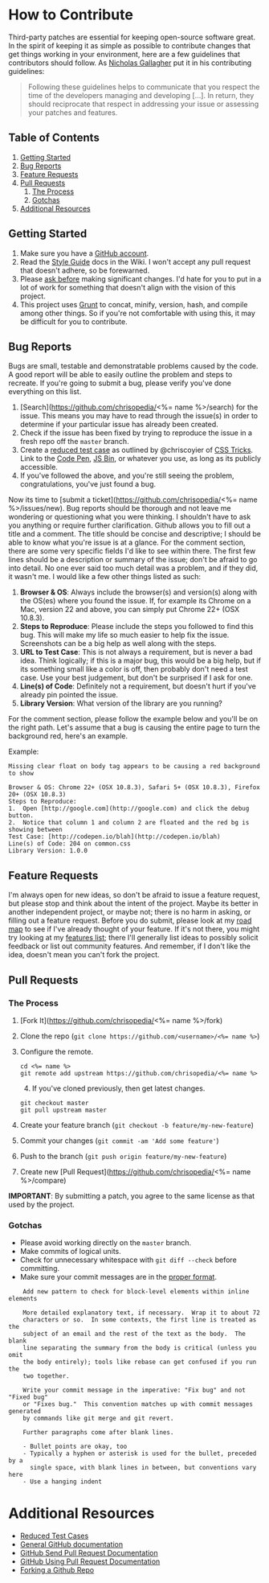 # How to Contribute

Third-party patches are essential for keeping open-source software great.
In the spirit of keeping it as simple as possible to contribute changes that
get things working in your environment, here are a few guidelines that
contributors should follow.  As [Nicholas Gallagher](http://github.com/necolas/normalize.css/blob/master/CONTRIBUTING.md) put it in his contributing
guidelines:

> Following these guidelines helps to communicate that you respect the time
> of the developers managing and developing […]. In return, they should
> reciprocate that respect in addressing your issue or assessing your patches
> and features.

## Table of Contents

1. [Getting Started](#getting-started)
2. [Bug Reports](#bug-reports)
3. [Feature Requests](#feature-requests)
4. [Pull Requests](#pull-requests)
    1. [The Process](#the-process)
    2. [Gotchas](#gotchas)
5. [Additional Resources](#additional-resources)

## Getting Started

1. Make sure you have a [GitHub account](https://github.com/signup/free).
2. Read the [Style Guide](https://github.com/chrisopedia/styleguide) docs in the Wiki.  I won't accept any pull request that doesn't adhere, so be forewarned.
3. Please [ask before](https://twitter.com/chrisohpedia) making significant changes.  I'd hate for you to put in a lot of work for something that doesn't align with the vision of this project.
4. This project uses [Grunt](http://gruntjs.com/) to concat, minify, version, hash, and compile among other things.  So if you're not comfortable with using this, it may be difficult for you to contribute.

## Bug Reports

Bugs are small, testable and demonstratable problems caused by the code.  A good report will be able to easily outline the problem and steps to recreate.  If you're going to submit a bug, please verify you've done everything on this list.

1. [Search](https://github.com/chrisopedia/<%= name %>/search) for the issue.  This means you may have to read through the issue(s) in order to determine if your particular issue has already been created.
2. Check if the issue has been fixed by trying to reproduce the issue in a fresh repo off the `master` branch.
3. Create a [reduced test case](http://css-tricks.com/reduced-test-cases/) as outlined by @chriscoyier of [CSS Tricks](http://css-tricks.com/).  Link to the [Code Pen](http://codepen.io), [JS Bin](http://jsbin.com), or whatever you use, as long as its publicly accessible.
4. If you've followed the above, and you're still seeing the problem, congratulations, you've just found a bug.

Now its time to [submit a ticket](https://github.com/chrisopedia/<%= name %>/issues/new).  Bug reports should be thorough and not leave me wondering or questioning what you were thinking.  I shouldn't have to ask you anything or require further clarification.  Github allows you to fill out a title and a comment.  The title should be concise and descriptive; I should be able to know what you're issue is at a glance.  For the comment section, there are some very specific fields I'd like to see within there.  The first few lines should be a description or summary of the issue; don't be afraid to go into detail.  No one ever said too much detail was a problem, and if they did, it wasn't me.  I would like a few other things listed as such:

1. **Browser & OS**: Always include the browser(s) and version(s) along with the OS(es) where you found the issue.  If, for example its Chrome on a Mac, version 22 and above, you can simply put Chrome 22+ (OSX 10.8.3).
2. **Steps to Reproduce**: Please include the steps you followed to find this bug.  This will make my life so much easier to help fix the issue.  Screenshots can be a big help as well along with the steps.
3. **URL to Test Case**: This is not always a requirement, but is never a bad idea.  Think logically; if this is a major bug, this would be a big help, but if its something small like a color is off, then probably don't need a test case.  Use your best judgement, but don't be surprised if I ask for one.
4. **Line(s) of Code**: Definitely not a requirement, but doesn't hurt if you've already pin pointed the issue.
5. **Library Version**: What version of the library are you running?

For the comment section, please follow the example below and you'll be on the right path.  Let's assume that a bug is causing the entire page to turn the background red, here's an example.

Example:

```
Missing clear float on body tag appears to be causing a red background to show

Browser & OS: Chrome 22+ (OSX 10.8.3), Safari 5+ (OSX 10.8.3), Firefox 20+ (OSX 10.8.3)
Steps to Reproduce:
1.  Open [http://google.com](http://google.com) and click the debug button.
2.  Notice that column 1 and column 2 are floated and the red bg is showing between
Test Case: [http://codepen.io/blah](http://codepen.io/blah)
Line(s) of Code: 204 on common.css
Library Version: 1.0.0
```

## Feature Requests

I'm always open for new ideas, so don't be afraid to issue a feature request, but please stop and think about the intent of the project.  Maybe its better in another independent project, or maybe not; there is no harm in asking, or filling out a feature request.  Before you do submit, please look at my [road map](/roadmap.md) to see if I've already thought of your feature.  If it's not there, you might try looking at my [features list](/features.md); there I'll generally list ideas to possibly solicit feedback or list out community features.  And remember, if I don't like the idea, doesn't mean you can't fork the project.

## Pull Requests

### The Process

1. [Fork It](https://github.com/chrisopedia/<%= name %>/fork)
2. Clone the repo (`git clone https://github.com/<username>/<%= name %>`)
3. Configure the remote.

    ```
    cd <%= name %>
    git remote add upstream https://github.com/chrisopedia/<%= name %>
    ```

    4. If you've cloned previously, then get latest changes.

    ```
    git checkout master
    git pull upstream master
    ```

5. Create your feature branch (`git checkout -b feature/my-new-feature`)
3. Commit your changes (`git commit -am 'Add some feature'`)
4. Push to the branch (`git push origin feature/my-new-feature`)
5. Create new [Pull Request](https://github.com/chrisopedia/<%= name %>/compare)

**IMPORTANT**: By submitting a patch, you agree to the same license as that used by the project.

### Gotchas

- Please avoid working directly on the `master` branch.
- Make commits of logical units.
- Check for unnecessary whitespace with `git diff --check` before committing.
- Make sure your commit messages are in the [proper format](http://tbaggery.com/2008/04/19/a-note-about-git-commit-messages.html).

````
    Add new pattern to check for block-level elements within inline elements

    More detailed explanatory text, if necessary.  Wrap it to about 72
    characters or so.  In some contexts, the first line is treated as the
    subject of an email and the rest of the text as the body.  The blank
    line separating the summary from the body is critical (unless you omit
    the body entirely); tools like rebase can get confused if you run the
    two together.

    Write your commit message in the imperative: "Fix bug" and not "Fixed bug"
    or "Fixes bug."  This convention matches up with commit messages generated
    by commands like git merge and git revert.

    Further paragraphs come after blank lines.

    - Bullet points are okay, too
    - Typically a hyphen or asterisk is used for the bullet, preceded by a
      single space, with blank lines in between, but conventions vary here
    - Use a hanging indent
````

# Additional Resources

- [Reduced Test Cases](http://css-tricks.com/reduced-test-cases/)
- [General GitHub documentation](http://help.github.com/)
- [GitHub Send Pull Request Documentation](http://help.github.com/send-pull-requests/)
- [GitHub Using Pull Request Documentation](https://help.github.com/articles/using-pull-requests/)
- [Forking a Github Repo](http://help.github.com/fork-a-repo/)
